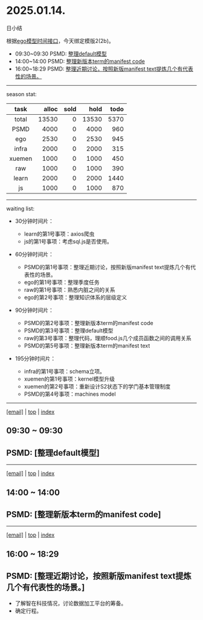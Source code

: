 # 2025.01.14.
日小结

<a id="top"></a>
根据[ego模型时间接口](https://gitee.com/hyg/blog/blob/master/timeflow.md)，今天绑定模版2(2b)。

<a id="index"></a>
- 09:30~09:30	PSMD: [整理default模型](#20250114093000)
- 14:00~14:00	PSMD: [整理新版本term的manifest code](#20250114140000)
- 16:00~18:29	PSMD: [整理近期讨论，按照新版manifest text提炼几个有代表性的场景。](#20250114160000)

---
season stat:

| task | alloc | sold | hold | todo |
| :---: | ---: | ---: | ---: | ---: |
| total | 13530 | 0 | 13530 | 5370 |
| PSMD | 4000 | 0 | 4000 | 960 |
| ego | 2530 | 0 | 2530 | 945 |
| infra | 2000 | 0 | 2000 | 315 |
| xuemen | 1000 | 0 | 1000 | 450 |
| raw | 1000 | 0 | 1000 | 390 |
| learn | 2000 | 0 | 2000 | 1440 |
| js | 1000 | 0 | 1000 | 870 |

---
waiting list:


- 30分钟时间片：
  - learn的第1号事项：axios爬虫
  - js的第1号事项：考虑sql.js是否使用。

- 60分钟时间片：
  - PSMD的第1号事项：整理近期讨论，按照新版manifest text提炼几个有代表性的场景。
  - ego的第1号事项：整理季度任务
  - raw的第1号事项：熟悉内脏之间的关系
  - ego的第2号事项：整理知识体系的层级定义

- 90分钟时间片：
  - PSMD的第2号事项：整理新版本term的manifest code
  - PSMD的第3号事项：整理default模型
  - raw的第3号事项：整理代码，理顺food.js几个成员函数之间的调用关系
  - PSMD的第5号事项：整理新版本term的manifest text

- 195分钟时间片：
  - infra的第1号事项：schema立项。
  - xuemen的第1号事项：kernel模型升级
  - xuemen的第2号事项：重新设计S2状态下的学门基本管理制度
  - PSMD的第4号事项：machines model

---
<a href="mailto:huangyg@mars22.com?subject=关于2025.01.14.[整理default模型]任务&body=日期: 2025.01.14.%0D%0A序号: 5%0D%0A手稿:../../draft/2025/20250114.01.md%0D%0A---请勿修改邮件主题及以上内容 从下一行开始写您的想法---%0D%0A">[email]</a> | [top](#top) | [index](#index)
<a id="20250114093000"></a>
## 09:30 ~ 09:30
## PSMD: [整理default模型]


---
<a href="mailto:huangyg@mars22.com?subject=关于2025.01.14.[整理新版本term的manifest code]任务&body=日期: 2025.01.14.%0D%0A序号: 7%0D%0A手稿:../../draft/2025/20250114.02.md%0D%0A---请勿修改邮件主题及以上内容 从下一行开始写您的想法---%0D%0A">[email]</a> | [top](#top) | [index](#index)
<a id="20250114140000"></a>
## 14:00 ~ 14:00
## PSMD: [整理新版本term的manifest code]


---
<a href="mailto:huangyg@mars22.com?subject=关于2025.01.14.[整理近期讨论，按照新版manifest text提炼几个有代表性的场景。]任务&body=日期: 2025.01.14.%0D%0A序号: 9%0D%0A手稿:../../draft/2025/20250114.03.md%0D%0A---请勿修改邮件主题及以上内容 从下一行开始写您的想法---%0D%0A">[email]</a> | [top](#top) | [index](#index)
<a id="20250114160000"></a>
## 16:00 ~ 18:29
## PSMD: [整理近期讨论，按照新版manifest text提炼几个有代表性的场景。]

- 了解智在科技情况，讨论数据加工平台的筹备。
- 确定行程。